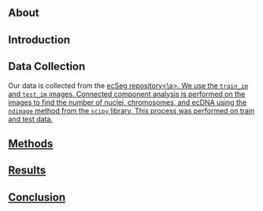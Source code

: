## About

## Introduction

## Data Collection
Our data is collected from the <a href="https://data.mendeley.com/datasets/m7n3zvg539/6">ecSeg repository<\a>. We use the `train_im` and `test_im` images. Connected component analysis is performed on the images to find the number of nuclei, chromosomes, and ecDNA using the `ndimage` method from the `scipy` library. This process was performed on train and test data.

## Methods

## Results

## Conclusion
 
